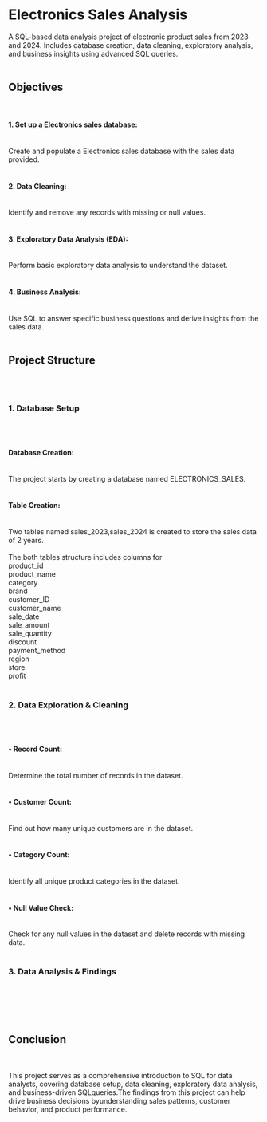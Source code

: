 # Electronics Sales Analysis
A SQL-based data analysis project of electronic product sales from 2023 and 2024. Includes database creation, data cleaning, exploratory analysis, and business insights using advanced SQL queries.
<br>
<br>
<h2>Objectives</h2>
<br>
<h4>1. Set up a Electronics sales database:</h4><br> Create and populate a Electronics sales database with the sales data provided.
<br>
<br>
<h4>2. Data Cleaning:</h4><br>Identify and remove any records with missing or null values.
<br>
<br>
<h4>3. Exploratory Data Analysis (EDA):</h4><br>Perform basic exploratory data analysis to understand the dataset.
<br>
<br>
<h4>4. Business Analysis:</h4><br>Use SQL to answer specific business questions and derive insights from the sales data.
<br>
<br>
<h2>Project Structure</h2>
<br>
<br>
<h3>1. Database Setup</h3>
<br>
<br>
<h4>Database Creation:</h4><br>The project starts by creating a database named ELECTRONICS_SALES.
<br>
<br>
<h4>Table Creation:</h4><br>Two tables named sales_2023,sales_2024 is created to store the sales data of 2 years.
<br>
<br>
The both tables structure includes columns for
<br>
product_id
<br>
product_name
<br>
category
<br>
brand
<br>
customer_ID
<br>
customer_name
<br>
sale_date
<br>
sale_amount
<br>
sale_quantity
<br>
discount
<br>
payment_method
<br>
region
<br>
store
<br>
profit
<br>
<br>
<h3>2. Data Exploration & Cleaning</h3>
<br>
<br>
<h4>• Record Count:</h4><br>Determine the total number of records in the dataset.
<br>
<br>
<h4>• Customer Count:</h4><br>Find out how many unique customers are in the dataset.
<br>
<br>
<h4>• Category Count:</h4><br>Identify all unique product categories in the dataset.
<br>
<br>
<h4>• Null Value Check:</h4><br>Check for any null values in the dataset and delete records with missing data.
<br>
<br>  
<h3>3. Data Analysis & Findings</h3>
<br> 
<br>

<br>
<br>
<h2>Conclusion</h2>
<br>
<br>
This project serves as a comprehensive introduction to SQL for data analysts, covering database setup, data cleaning, exploratory data analysis, and business-driven SQLqueries.The findings from this project can help drive business decisions byunderstanding sales patterns, customer behavior, and product performance.




